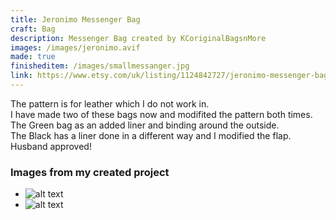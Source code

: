 ```yaml
---
title: Jeronimo Messenger Bag
craft: Bag
description: Messenger Bag created by KCoriginalBagsnMore
images: /images/jeronimo.avif
made: true
finisheditem: /images/smallmessanger.jpg
link: https://www.etsy.com/uk/listing/1124842727/jeronimo-messenger-bag-pdf-sewing
---
```


The pattern is for leather which I do not work in.   
I have made two of these bags now and modifited the pattern both times.   
The Green bag as an added liner and binding around the outside.   
The Black has a liner done in a different way and I modified the flap. Husband approved!

### Images from my created project   
* ![alt text](/images/smallmessanger.jpg "mdImage")
* ![alt text](/images/smallmessangeropen.jpg "mdImage")